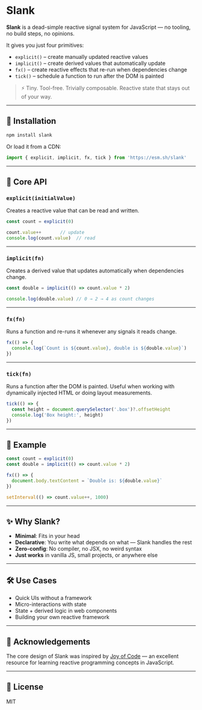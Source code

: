 # Slank

**Slank** is a dead-simple reactive signal system for JavaScript — no tooling, no build steps, no opinions.

It gives you just four primitives:

- `explicit()` – create manually updated reactive values  
- `implicit()` – create derived values that automatically update  
- `fx()` – create reactive effects that re-run when dependencies change  
- `tick()` – schedule a function to run after the DOM is painted

> ⚡ Tiny. Tool-free. Trivially composable. Reactive state that stays out of your way.

---

## 🚀 Installation

```bash
npm install slank
```

Or load it from a CDN:

```js
import { explicit, implicit, fx, tick } from 'https://esm.sh/slank'
```

---

## 🧠 Core API

### `explicit(initialValue)`

Creates a reactive value that can be read and written.

```js
const count = explicit(0)

count.value++       // update
console.log(count.value)  // read
```

---

### `implicit(fn)`

Creates a derived value that updates automatically when dependencies change.

```js
const double = implicit(() => count.value * 2)

console.log(double.value) // 0 → 2 → 4 as count changes
```

---

### `fx(fn)`

Runs a function and re-runs it whenever any signals it reads change.

```js
fx(() => {
  console.log(`Count is ${count.value}, double is ${double.value}`)
})
```

---

### `tick(fn)`

Runs a function after the DOM is painted. Useful when working with dynamically injected HTML or doing layout measurements.

```js
tick(() => {
  const height = document.querySelector('.box')?.offsetHeight
  console.log('Box height:', height)
})
```

---

## 🧩 Example

```js
const count = explicit(0)
const double = implicit(() => count.value * 2)

fx(() => {
  document.body.textContent = `Double is: ${double.value}`
})

setInterval(() => count.value++, 1000)
```

---

## ✨ Why Slank?

- **Minimal**: Fits in your head  
- **Declarative**: You write what depends on what — Slank handles the rest  
- **Zero-config**: No compiler, no JSX, no weird syntax  
- **Just works** in vanilla JS, small projects, or anywhere else

---

## 🛠 Use Cases

- Quick UIs without a framework  
- Micro-interactions with state  
- State + derived logic in web components  
- Building your own reactive framework

---

## 🙏 Acknowledgements

The core design of Slank was inspired by [Joy of Code](https://www.youtube.com/@joyofcode) — an excellent resource for learning reactive programming concepts in JavaScript.

---

## 📄 License

MIT